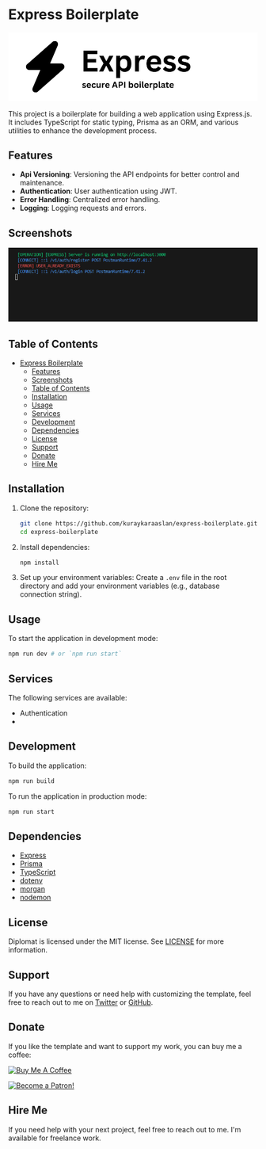 # Express Boilerplate

![express](/static/logo.png)


This project is a boilerplate for building a web application using Express.js. It includes TypeScript for static typing, Prisma as an ORM, and various utilities to enhance the development process.

## Features

- **Api Versioning**: Versioning the API endpoints for better control and maintenance.
- **Authentication**: User authentication using JWT.
- **Error Handling**: Centralized error handling.
- **Logging**: Logging requests and errors.

## Screenshots

![screenshot](/static/screenshot.png)

## Table of Contents

- [Express Boilerplate](#express-boilerplate)
  - [Features](#features)
  - [Screenshots](#screenshots)
  - [Table of Contents](#table-of-contents)
  - [Installation](#installation)
  - [Usage](#usage)
  - [Services](#services)
  - [Development](#development)
  - [Dependencies](#dependencies)
  - [License](#license)
  - [Support](#support)
  - [Donate](#donate)
  - [Hire Me](#hire-me)

## Installation

1. Clone the repository:
    ```bash
    git clone https://github.com/kuraykaraaslan/express-boilerplate.git
    cd express-boilerplate
    ```

2. Install dependencies:
    ```bash
    npm install
    ```

3. Set up your environment variables:
    Create a `.env` file in the root directory and add your environment variables (e.g., database connection string).

## Usage

To start the application in development mode:
```bash
npm run dev # or `npm run start`
```

## Services

The following services are available:
- Authentication
- 

## Development

To build the application:
```bash
npm run build
```

To run the application in production mode:
```bash
npm run start
```

## Dependencies

- [Express](https://expressjs.com/)
- [Prisma](https://www.prisma.io/)
- [TypeScript](https://www.typescriptlang.org/)
- [dotenv](https://www.npmjs.com/package/dotenv)
- [morgan](https://www.npmjs.com/package/morgan)
- [nodemon](https://www.npmjs.com/package/nodemon)



## License

Diplomat is licensed under the MIT license. See [LICENSE](/LICENSE) for more information.


## Support

If you have any questions or need help with customizing the template, feel free to reach out to me on [Twitter](https://twitter.com/kuraykaraaslan) or [GitHub](https://github.com/kuraykaraaslan).

## Donate

If you like the template and want to support my work, you can buy me a coffee:

<a href="https://www.buymeacoffee.com/kuraykaraaslan" target="_blank"><img src="https://cdn.buymeacoffee.com/buttons/v2/default-yellow.png" alt="Buy Me A Coffee" style="height: 60px !important;width: 217px !important;" ></a>

<a href="https://www.patreon.com/kuraykaraaslan" target="_blank"><img src="https://c5.patreon.com/external/logo/become_a_patron_button.png" alt="Become a Patron!" style="height: 60px !important;width: 217px !important;" ></a>


## Hire Me

If you need help with your next project, feel free to reach out to me. I'm available for freelance work.
